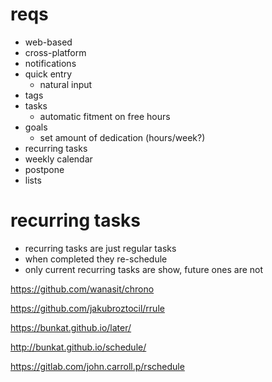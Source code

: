 # reqs

* web-based
* cross-platform
* notifications
* quick entry
  * natural input
* tags
* tasks
  * automatic fitment on free hours
* goals
  * set amount of dedication (hours/week?)
* recurring tasks
* weekly calendar
* postpone
* lists

# recurring tasks

* recurring tasks are just regular tasks
* when completed they re-schedule
* only current recurring tasks are show, future ones are not



https://github.com/wanasit/chrono

https://github.com/jakubroztocil/rrule

https://bunkat.github.io/later/

http://bunkat.github.io/schedule/

https://gitlab.com/john.carroll.p/rschedule
